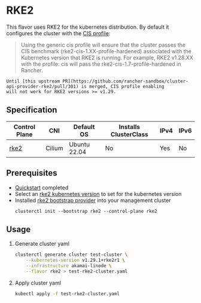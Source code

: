 # RKE2

This flavor uses RKE2 for the kubernetes distribution. By default it configures the cluster
with the [CIS profile](https://docs.rke2.io/security/hardening_guide#rke2-configuration):
> Using the generic cis profile will ensure that the cluster passes the CIS benchmark (rke2-cis-1.XX-profile-hardened) associated with the Kubernetes version that RKE2 is running. For example, RKE2 v1.28.XX with the profile: cis will pass the rke2-cis-1.7-profile-hardened in Rancher.

```admonish warning
Until [this upstream PR](https://github.com/rancher-sandbox/cluster-api-provider-rke2/pull/301) is merged, CIS profile enabling
will not work for RKE2 versions >= v1.29.
```

## Specification
| Control Plane                 | CNI    | Default OS   | Installs ClusterClass | IPv4 | IPv6 |
|-------------------------------|--------|--------------|-----------------------|------|------|
| [rke2](https://docs.rke2.io/) | Cilium | Ubuntu 22.04 | No                    | Yes  | No   |
## Prerequisites
* [Quickstart](../getting-started.md) completed
* Select an [rke2 kubernetes version](https://github.com/rancher/rke2/releases) to set for the kubernetes version
* Installed [rke2 bootstrap provider](https://github.com/rancher-sandbox/cluster-api-provider-rke2) into your management cluster
  ```shell
  clusterctl init --bootstrap rke2 --control-plane rke2
  ```
## Usage
1. Generate cluster yaml
    ```bash
    clusterctl generate cluster test-cluster \
        --kubernetes-version v1.29.1+rke2r1 \
        --infrastructure akamai-linode \
        --flavor rke2 > test-rke2-cluster.yaml
    ```
2. Apply cluster yaml
    ```bash
    kubectl apply -f test-rke2-cluster.yaml
    ```
